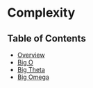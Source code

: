 # Complexity

## Table of Contents

- [Overview](overview.md)
- [Big O](big-o.md)
- [Big Theta](big-theta.md)
- [Big Omega](big-omega.md)
